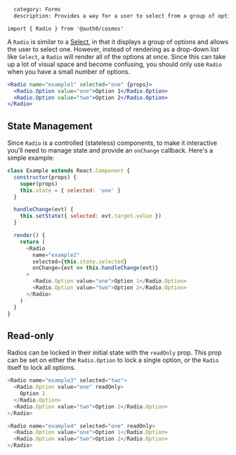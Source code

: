 ```meta
  category: Forms
  description: Provides a way for a user to select from a group of options
```

`import { Radio } from '@auth0/cosmos'`

A `Radio` is similar to a [Select](/docs/select), in that it displays a group of options and allows the user to select one. However, instead of rendering as a drop-down list like `Select`, a `Radio` will render all of the options at once. Since this can take up a lot of visual space and become confusing, you should only use `Radio` when you have a small number of options.

```jsx
<Radio name="example1" selected="one" {props}>
  <Radio.Option value="one">Option 1</Radio.Option>
  <Radio.Option value="two">Option 2</Radio.Option>
</Radio>
```

## State Management

Since `Radio` is a controlled (stateless) components, to make it interactive you'll need to manage state and provide an `onChange` callback. Here's a simple example:

```js
class Example extends React.Component {
  constructor(props) {
    super(props)
    this.state = { selected: 'one' }
  }

  handleChange(evt) {
    this.setState({ selected: evt.target.value })
  }

  render() {
    return (
      <Radio
        name="example2"
        selected={this.state.selected}
        onChange={evt => this.handleChange(evt)}
      >
        <Radio.Option value="one">Option 1</Radio.Option>
        <Radio.Option value="two">Option 2</Radio.Option>
      </Radio>
    )
  }
}
```

## Read-only

Radios can be locked in their initial state with the `readOnly` prop. This prop can be set on either the `Radio.Option` to lock a single option, or the `Radio` itself to lock all options.

```js
<Radio name="example3" selected="two">
  <Radio.Option value="one" readOnly>
    Option 1
  </Radio.Option>
  <Radio.Option value="two">Option 2</Radio.Option>
</Radio>
```

```js
<Radio name="example4" selected="one" readOnly>
  <Radio.Option value="one">Option 1</Radio.Option>
  <Radio.Option value="two">Option 2</Radio.Option>
</Radio>
```
